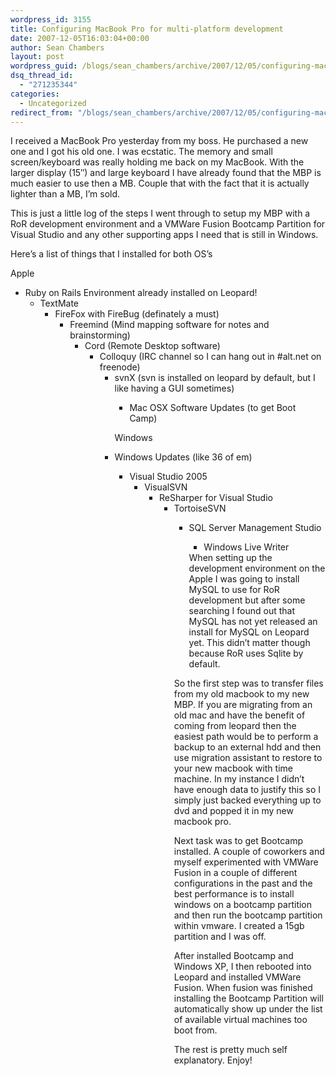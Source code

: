 ```yaml
---
wordpress_id: 3155
title: Configuring MacBook Pro for multi-platform development
date: 2007-12-05T16:03:04+00:00
author: Sean Chambers
layout: post
wordpress_guid: /blogs/sean_chambers/archive/2007/12/05/configuring-macbook-pro-for-multi-platform-development.aspx
dsq_thread_id:
  - "271235344"
categories:
  - Uncategorized
redirect_from: "/blogs/sean_chambers/archive/2007/12/05/configuring-macbook-pro-for-multi-platform-development.aspx/"
---
```

I received a MacBook Pro yesterday from my boss. He purchased a new one and I got his old one. I was ecstatic. The memory and small screen/keyboard was really holding me back on my MacBook. With the larger display (15&#8243;) and large keyboard I have already found that the MBP is much easier to use then a MB. Couple that with the fact that it is actually lighter than a MB, I&#8217;m sold.

This is just a little log of the steps I went through to setup my MBP with a RoR development environment and a VMWare Fusion Bootcamp Partition for Visual Studio and any other supporting apps I need that is still in Windows.

Here&#8217;s a list of things that I installed for both OS&#8217;s

Apple

  * Ruby on Rails Environment already installed on Leopard! 
      * TextMate 
          * FireFox with FireBug (definately a must) 
              * Freemind (Mind mapping software for notes and brainstorming) 
                  * Cord (Remote Desktop software) 
                      * Colloquy (IRC channel so I can hang out in #alt.net on freenode) 
                          * svnX (svn is installed on leopard by default, but I like having a GUI sometimes) 
                              * Mac OSX Software Updates (to get Boot Camp)</ul> 
                            Windows
                            
                              * Windows Updates (like 36 of em) 
                                  * Visual Studio 2005 
                                      * VisualSVN 
                                          * ReSharper for Visual Studio 
                                              * TortoiseSVN 
                                                  * SQL Server Management Studio 
                                                      * Windows Live Writer</ul> 
                                                    When setting up the development environment on the Apple I was going to install MySQL to use for RoR development but after some searching I found out that MySQL has not yet released an install for MySQL on Leopard yet. This didn&#8217;t matter though because RoR uses Sqlite by default.
                                                    
                                                    So the first step was to transfer files from my old macbook to my new MBP. If you are migrating from an old mac and have the benefit of coming from leopard then the easiest path would be to perform a backup to an external hdd and then use migration assistant to restore to your new macbook with time machine. In my instance I didn&#8217;t have enough data to justify this so I simply just backed everything up to dvd and popped it in my new macbook pro.
                                                    
                                                    Next task was to get Bootcamp installed. A couple of coworkers and myself experimented with VMWare Fusion in a couple of different configurations in the past and the best performance is to install windows on a bootcamp partition and then run the bootcamp partition within vmware. I created a 15gb partition and I was off.
                                                    
                                                    After installed Bootcamp and Windows XP, I then rebooted into Leopard and installed VMWare Fusion. When fusion was finished installing the Bootcamp Partition will automatically show up under the list of available virtual machines too boot from.
                                                    
                                                    The rest is pretty much self explanatory. Enjoy!